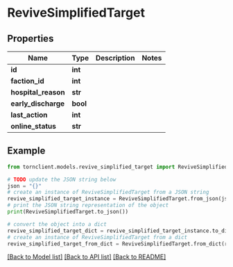 # ReviveSimplifiedTarget


## Properties

Name | Type | Description | Notes
------------ | ------------- | ------------- | -------------
**id** | **int** |  | 
**faction_id** | **int** |  | 
**hospital_reason** | **str** |  | 
**early_discharge** | **bool** |  | 
**last_action** | **int** |  | 
**online_status** | **str** |  | 

## Example

```python
from tornclient.models.revive_simplified_target import ReviveSimplifiedTarget

# TODO update the JSON string below
json = "{}"
# create an instance of ReviveSimplifiedTarget from a JSON string
revive_simplified_target_instance = ReviveSimplifiedTarget.from_json(json)
# print the JSON string representation of the object
print(ReviveSimplifiedTarget.to_json())

# convert the object into a dict
revive_simplified_target_dict = revive_simplified_target_instance.to_dict()
# create an instance of ReviveSimplifiedTarget from a dict
revive_simplified_target_from_dict = ReviveSimplifiedTarget.from_dict(revive_simplified_target_dict)
```
[[Back to Model list]](../README.md#documentation-for-models) [[Back to API list]](../README.md#documentation-for-api-endpoints) [[Back to README]](../README.md)


